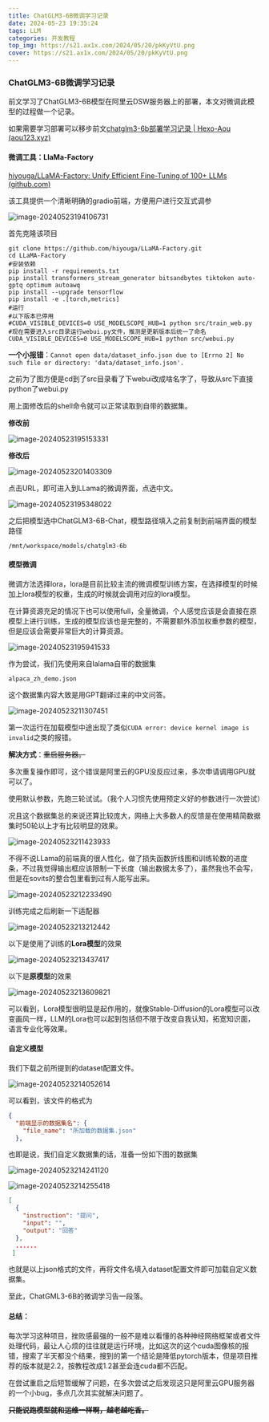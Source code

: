 ```yaml
---
title: ChatGLM3-6B微调学习记录
date: 2024-05-23 19:35:24
tags: LLM 
categories: 开发教程
top_img: https://s21.ax1x.com/2024/05/20/pkKyVtU.png
cover: https://s21.ax1x.com/2024/05/20/pkKyVtU.png
---
```


### ChatGLM3-6B微调学习记录

前文学习了ChatGLM3-6B模型在阿里云DSW服务器上的部署，本文对微调此模型的过程做一个记录。

如果需要学习部署可以移步前文[chatglm3-6b部署学习记录 | Hexo-Aou (aou123.xyz)](https://blog.aou123.xyz/2024/05/20/chatglm3-6b部署学习记录/)



#### 微调工具：LlaMa-Factory

[hiyouga/LLaMA-Factory: Unify Efficient Fine-Tuning of 100+ LLMs (github.com)](https://github.com/hiyouga/LLaMA-Factory)

该工具提供一个清晰明确的gradio前端，方便用户进行交互式调参

![image-20240523194106731](https://jsdelivr.codeqihan.com/gh/Aaaou/Blog-hexo/source/_posts/imgs/imgimage-20240523194106731.png)

首先克隆该项目

```shell
git clone https://github.com/hiyouga/LLaMA-Factory.git
cd LLaMA-Factory
#安装依赖
pip install -r requirements.txt
pip install transformers_stream_generator bitsandbytes tiktoken auto-gptq optimum autoawq
pip install --upgrade tensorflow
pip install -e .[torch,metrics]
#运行
#以下版本已停用
#CUDA_VISIBLE_DEVICES=0 USE_MODELSCOPE_HUB=1 python src/train_web.py
#现在需要进入src目录运行webui.py文件，推测是更新版本后统一了命名
CUDA_VISIBLE_DEVICES=0 USE_MODELSCOPE_HUB=1 python src/webui.py
```

**一个小报错**：`Cannot open data/dataset_info.json due to [Errno 2] No such file or directory: 'data/dataset_info.json'.`

之前为了图方便是cd到了src目录看了下webui改成啥名字了，导致从src下直接python了webui.py

用上面修改后的shell命令就可以正常读取到自带的数据集。

**修改前**

![image-20240523195153331](https://jsdelivr.codeqihan.com/gh/Aaaou/Blog-hexo/source/_posts/imgs/imgimage-20240523195153331.png)

**修改后**

![image-20240523201403309](https://jsdelivr.codeqihan.com/gh/Aaaou/Blog-hexo/source/_posts/imgs/imgimage-20240523201403309.png)

点击URL，即可进入到LLama的微调界面，点选中文。

![image-20240523195348022](https://jsdelivr.codeqihan.com/gh/Aaaou/Blog-hexo/source/_posts/imgs/imgimage-20240523195348022.png)

之后把模型选中ChatGLM3-6B-Chat，模型路径填入之前复制到前端界面的模型路径

```shell
/mnt/workspace/models/chatglm3-6b
```



#### 模型微调

微调方法选择lora，lora是目前比较主流的微调模型训练方案，在选择模型的时候加上lora模型的权重，生成的时候就会调用对应的lora模型。

在计算资源充足的情况下也可以使用full，全量微调，个人感觉应该是会直接在原模型上进行训练，生成的模型应该也是完整的，不需要额外添加权重参数的模型，但是应该会需要非常巨大的计算资源。

![image-20240523195941533](https://jsdelivr.codeqihan.com/gh/Aaaou/Blog-hexo/source/_posts/imgs/imgimage-20240523195941533.png)

作为尝试，我们先使用来自lalama自带的数据集

`alpaca_zh_demo.json`

这个数据集内容大致是用GPT翻译过来的中文问答。

![image-20240523211307451](https://jsdelivr.codeqihan.com/gh/Aaaou/Blog-hexo/source/_posts/imgs/imgimage-20240523211307451.png)



第一次运行在加载模型中途出现了类似`CUDA error: device kernel image is invalid`之类的报错。

**解决方式**：~~重启服务器。~~

多次重复操作即可，这个错误是阿里云的GPU没反应过来，多次申请调用GPU就可以了。



使用默认参数，先跑三轮试试。（我个人习惯先使用预定义好的参数进行一次尝试）

况且这个数据集总的来说还算比较庞大，网络上大多数人的反馈是在使用精简数据集时50轮以上才有比较明显的效果。

![image-20240523211423933](https://jsdelivr.codeqihan.com/gh/Aaaou/Blog-hexo/source/_posts/imgs/imgimage-20240523211423933.png)

不得不说LLama的前端真的很人性化，做了损失函数折线图和训练轮数的进度条，不过我觉得输出框应该限制一下长度（输出数据太多了），虽然我也不会写，但是在sovits的整合包里看到过有人能写出来。

![image-20240523212233490](https://jsdelivr.codeqihan.com/gh/Aaaou/Blog-hexo/source/_posts/imgs/imgimage-20240523212233490.png)

训练完成之后刷新一下适配器

![image-20240523213212442](https://jsdelivr.codeqihan.com/gh/Aaaou/Blog-hexo/source/_posts/imgs/imgimage-20240523213212442.png)

以下是使用了训练的**Lora模型**的效果

![image-20240523213437417](https://jsdelivr.codeqihan.com/gh/Aaaou/Blog-hexo/source/_posts/imgs/imgimage-20240523213437417.png)

以下是**原模型**的效果

![image-20240523213609821](https://jsdelivr.codeqihan.com/gh/Aaaou/Blog-hexo/source/_posts/imgs/imgimage-20240523213609821.png)

可以看到，Lora模型很明显是起作用的，就像Stable-Diffusion的Lora模型可以改变画风一样，LLM的Lora也可以起到包括但不限于改变自我认知，拓宽知识面，语言专业化等效果。



#### 自定义模型

我们下载之前所提到的dataset配置文件。

![image-20240523214052614](https://jsdelivr.codeqihan.com/gh/Aaaou/Blog-hexo/source/_posts/imgs/imgimage-20240523214052614.png)

可以看到，该文件的格式为

```json
{
  "前端显示的数据集名": {
    "file_name": "所加载的数据集.json"
  },
```

也即是说，我们自定义数据集的话，准备一份如下图的数据集

![image-20240523214241120](https://jsdelivr.codeqihan.com/gh/Aaaou/Blog-hexo/source/_posts/imgs/imgimage-20240523214241120.png)

![image-20240523214255418](https://jsdelivr.codeqihan.com/gh/Aaaou/Blog-hexo/source/_posts/imgs/imgimage-20240523214255418.png)

```json
[
  {
    "instruction": "提问",
    "input": "",
    "output": "回答"
  },
  ......
 ]
```

也就是以上json格式的文件，再将文件名填入dataset配置文件即可加载自定义数据集。



至此，ChatGML3-6B的微调学习告一段落。

#### 总结：

每次学习这种项目，挫败感最强的一般不是难以看懂的各种神经网络框架或者文件处理代码，最让人心烦的往往就是运行环境，比如这次的这个cuda图像核的报错，搜索了半天都没个结果，搜到的第一个结论是降低pytorch版本，但是项目推荐的版本就是2.2，按教程改成1.2甚至会连cuda都不匹配。

在尝试重启之后短暂缓解了问题，在多次尝试之后发现这只是阿里云GPU服务器的一个小bug，多点几次其实就解决问题了。

**~~只能说跑模型就和运维一样啊，越老越吃香。~~**

